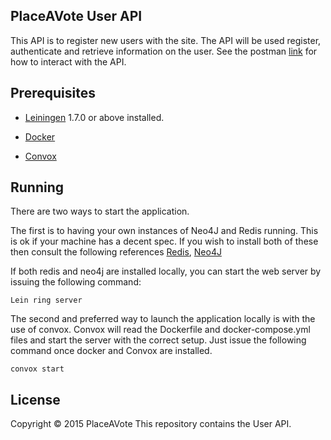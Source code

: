
## PlaceAVote User API
This API is to register new users with the site.  The API will be used register, authenticate and retrieve information
on the user.  See the postman [link][0] for how to interact with the API.

[0]: https://www.getpostman.com/collections/4f2da48d6d289bb72ea9

## Prerequisites

- [Leiningen][1] 1.7.0 or above installed.

- [Docker][2]

- [Convox][3]

[1]: https://github.com/technomancy/leiningen
[2]: https://docs.docker.com/installation/
[3]: http://convox.github.io/docs/getting-started-with-convox/

## Running

There are two ways to start the application.  

The first is to having your own instances of Neo4J and Redis running.  This is ok if your machine has a decent spec.
If you wish to install both of these then consult the following references [Redis][4], [Neo4J][5]

If both redis and neo4j are installed locally, you can start the web server by issuing the following command:

[4]:http://redis.io/topics/quickstart
[5]:http://neo4j.com/download/

    Lein ring server

The second and preferred way to launch the application locally is with the use of convox.
Convox will read the Dockerfile and docker-compose.yml files and start the server with the correct setup.  Just issue
the following command once docker and Convox are installed.

    convox start

## License

Copyright © 2015 PlaceAVote
This repository contains the User API.
